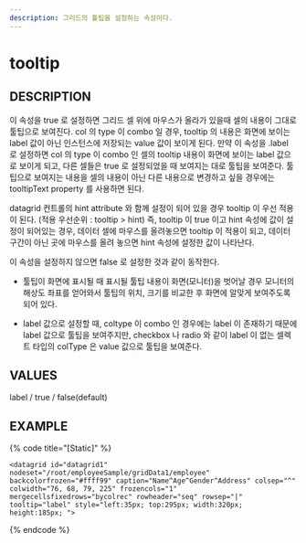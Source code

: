 ```yaml
---
description: 그리드의 툴팁을 설정하는 속성이다.
---
```


#   tooltip                       

## DESCRIPTION

이 속성을 true 로 설정하면 그리드 셀 위에 마우스가 올라가 있을때 셀의 내용이 그대로 툴팁으로 보여진다.
col 의 type 이 combo 일 경우, tooltip 의 내용은 화면에 보이는 label 값이 아닌 인스턴스에 저장되는 value 값이 보이게 된다.
만약 이 속성을 .label 로 설정하면 col 의 type 이 combo 인 셀의 tooltip 내용이 화면에 보이는 label 값으로 보이게 되고, 다른 셀들은 true 로 설정되었을 때 보여지는 대로 툴팁을 보여준다.
툴팁으로 보여지는 내용을 셀의 내용이 아닌 다른 내용으로 변경하고 싶을 경우에는 tooltipText property 를 사용하면 된다.

datagrid 컨트롤의 hint attribute 와 함께 설정이 되어 있을 경우 tooltip 이 우선 적용이 된다. (적용 우선순위 : tooltip > hint)
즉, tooltip 이 true 이고 hint 속성에 값이 설정이 되어있는 경우, 데이터 셀에 마우스를 올려놓으면 tooltip 이 적용이 되고, 데이터 구간이 아닌 곳에 마우스를 올려 놓으면 hint 속성에 설정한 값이 나타난다.

이 속성을 설정하지 않으면 false 로 설정한 것과 같이 동작한다.

* 툴팁이 화면에 표시될 때 표시될 툴팁 내용이 화면(모니터)을 벗어날 경우 모니터의 해상도 좌표를 얻어와서 툴팁의 위치, 크기를 비교한 후 화면에 알맞게 보여주도록 되어 있다.

* label 값으로 설정할 때, coltype 이 combo 인 경우에는 label 이 존재하기 때문에 label 값으로 툴팁을 보여주지만, checkbox 나 radio 와 같이 label 이 없는 셀렉트 타입의 colType 은 value 값으로 툴팁을 보여준다.                              
   
## VALUES

label / true / false(default)   

## EXAMPLE

{% code title="\[Static\]" %}
```markup
<datagrid id="datagrid1" nodeset="/root/employeeSample/gridData1/employee" backcolorfrozen="#ffff99" caption="Name^Age^Gender^Address" colsep="^" colwidth="76, 68, 79, 225" frozencols="1" mergecellsfixedrows="bycolrec" rowheader="seq" rowsep="|" tooltip="label" style="left:35px; top:295px; width:320px; height:185px; "> 
```
{% endcode %}



